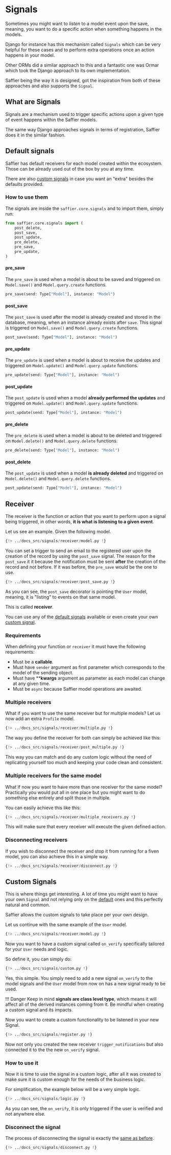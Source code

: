 # Signals

Sometimes you might want to *listen* to a model event upon the save, meaning, you want to do a
specific action when something happens in the models.

Django for instance has this mechanism called `Signals` which can be very helpful for these cases
and to perform extra operations once an action happens in your model.

Other ORMs did a similar approach to this and a fantastic one was Ormar which took the Django approach
to its own implementation.

Saffier being the way it is designed, got the inspiration from both of these approaches and also
supports the `Signal`.

## What are Signals

Signals are a mechanism used to trigger specific actions upon a given type of event happens within
the Saffier models.

The same way Django approaches signals in terms of registration, Saffier does it in the similar fashion.

## Default signals

Saffier has default receivers for each model created within the ecosystem. Those can be already used
out of the box by you at any time.

There are also [custom signals](#custom-signals) in case you want an "extra" besides the defaults
provided.

### How to use them

The signals are inside the `saffier.core.signals` and to import them, simply run:

``` python
from saffier.core.signals import (
    post_delete,
    post_save,
    post_update,
    pre_delete,
    pre_save,
    pre_update,
)
```

#### pre_save

The `pre_save` is used when a model is about to be saved and triggered on `Model.save()` and
`Model.query.create` functions.

```python
pre_save(send: Type["Model"], instance: "Model")
```

#### post_save

The `post_save` is used after the model is already created and stored in the database, meaning,
when an instance already exists after `save`. This signal is triggered on `Model.save()` and
`Model.query.create` functions.

```python
post_save(send: Type["Model"], instance: "Model")
```

#### pre_update

The `pre_update` is used when a model is about to receive the updates and triggered on `Model.update()`
and `Model.query.update` functions.

```python
pre_update(send: Type["Model"], instance: "Model")
```

#### post_update

The `post_update` is used when a model **already performed the updates** and triggered on `Model.update()`
and `Model.query.update` functions.

```python
post_update(send: Type["Model"], instance: "Model")
```

#### pre_delete

The `pre_delete` is used when a model is about to be deleted and triggered on `Model.delete()`
and `Model.query.delete` functions.

```python
pre_delete(send: Type["Model"], instance: "Model")
```

#### post_delete

The `post_update` is used when a model **is already deleted** and triggered on `Model.delete()`
and `Model.query.delete` functions.

```python
post_update(send: Type["Model"], instance: "Model")
```

## Receiver

The receiver is the function or action that you want to perform upon a signal being triggered,
in other words, **it is what is listening to a given event**.

Let us see an example. Given the following model.

```python
{!> ../docs_src/signals/receiver/model.py !}
```

You can set a trigger to send an email to the registered user upon the creation of the record by
using the `post_save` signal. The reason for the `post_save` it it because the notification must
be sent **after** the creation of the record and not before. If it was before, the `pre_save` would
be the one to use.

```python hl_lines="11-12"
{!> ../docs_src/signals/receiver/post_save.py !}
```

As you can see, the `post_save` decorator is pointing the `User` model, meaning, it is "listing"
to events on that same model.

This is called **receiver**.

You can use any of the [default signals](#default-signals) available or even create your own
[custom signal](#custom-signals).

### Requirements

When defining your function or `receiver` it must have the following requirements:

* Must be a **callable**.
* Must have `sender` argument as first parameter which corresponds to the model of the sending object.
* Must have ****kwargs** argument as parameter as each model can change at any given time.
* Must be `async` because Saffier model operations are awaited.

### Multiple receivers

What if you want to use the same receiver but for multiple models? Let us now add an extra `Profile`
model.

```python
{!> ../docs_src/signals/receiver/multiple.py !}
```

The way you define the receiver for both can simply be achieved like this:

```python hl_lines="11"
{!> ../docs_src/signals/receiver/post_multiple.py !}
```

This way you can match and do any custom logic without the need of replicating yourself too much and
keeping your code clean and consistent.

### Multiple receivers for the same model

What if now you want to have more than one receiver for the same model? Practically you would put all
in one place but you might want to do something else entirely and split those in multiple.

You can easily achieve this like this:

```python
{!> ../docs_src/signals/receiver/multiple_receivers.py !}
```

This will make sure that every receiver will execute the given defined action.


### Disconnecting receivers

If you wish to disconnect the receiver and stop it from running for a fiven model, you can also
achieve this in a simple way.

```python hl_lines="20 23"
{!> ../docs_src/signals/receiver/disconnect.py !}
```

## Custom Signals

This is where things get interesting. A lot of time you might want to have your own `Signal` and
not relying only on the [default](#default-signals) ones and this perfectly natural and common.

Saffier allows the custom signals to take place per your own design.

Let us continue with the same example of the `User` model.

```python
{!> ../docs_src/signals/receiver/model.py !}
```

Now you want to have a custom signal called `on_verify` specifically tailored for your `User` needs
and logic.

So define it, you can simply do:

```python hl_lines="17"
{!> ../docs_src/signals/custom.py !}
```

Yes, this simple. You simply need to add a new signal `on_verify` to the model signals and the
`User` model from now on has a new signal ready to be used.

!!! Danger
    Keep in mind **signals are class level type**, which means it will affect all of the derived
    instances coming from it. Be mindful when creating a custom signal and its impacts.

Now you want to create a custom functionality to be listened in your new Signal.

```python hl_lines="21 30"
{!> ../docs_src/signals/register.py !}
```

Now not only you created the new receiver `trigger_notifications` but also connected it to the
the new `on_verify` signal.

### How to use it

Now it is time to use the signal in a custom logic, after all it was created to make sure it is
custom enough for the needs of the business logic.

For simplification, the example below will be a very simple logic.

```python hl_lines="17"
{!> ../docs_src/signals/logic.py !}
```

As you can see, the `on_verify`, it is only triggered if the user is verified and not anywhere else.

### Disconnect the signal

The process of disconnecting the signal is exactly the [same as before](#disconnecting-receivers).

```python hl_lines="10"
{!> ../docs_src/signals/disconnect.py !}
```

